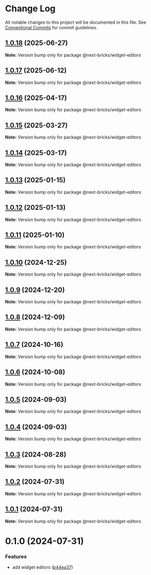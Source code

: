 # Change Log

All notable changes to this project will be documented in this file.
See [Conventional Commits](https://conventionalcommits.org) for commit guidelines.

## [1.0.18](https://github.com/easyops-cn/next-advanced-bricks/compare/@next-bricks/widget-editors@1.0.17...@next-bricks/widget-editors@1.0.18) (2025-06-27)

**Note:** Version bump only for package @next-bricks/widget-editors





## [1.0.17](https://github.com/easyops-cn/next-advanced-bricks/compare/@next-bricks/widget-editors@1.0.16...@next-bricks/widget-editors@1.0.17) (2025-06-12)

**Note:** Version bump only for package @next-bricks/widget-editors





## [1.0.16](https://github.com/easyops-cn/next-advanced-bricks/compare/@next-bricks/widget-editors@1.0.15...@next-bricks/widget-editors@1.0.16) (2025-04-17)

**Note:** Version bump only for package @next-bricks/widget-editors





## [1.0.15](https://github.com/easyops-cn/next-advanced-bricks/compare/@next-bricks/widget-editors@1.0.14...@next-bricks/widget-editors@1.0.15) (2025-03-27)

**Note:** Version bump only for package @next-bricks/widget-editors





## [1.0.14](https://github.com/easyops-cn/next-advanced-bricks/compare/@next-bricks/widget-editors@1.0.13...@next-bricks/widget-editors@1.0.14) (2025-03-17)

**Note:** Version bump only for package @next-bricks/widget-editors





## [1.0.13](https://github.com/easyops-cn/next-advanced-bricks/compare/@next-bricks/widget-editors@1.0.12...@next-bricks/widget-editors@1.0.13) (2025-01-15)

**Note:** Version bump only for package @next-bricks/widget-editors





## [1.0.12](https://github.com/easyops-cn/next-advanced-bricks/compare/@next-bricks/widget-editors@1.0.11...@next-bricks/widget-editors@1.0.12) (2025-01-13)

**Note:** Version bump only for package @next-bricks/widget-editors





## [1.0.11](https://github.com/easyops-cn/next-bricks/compare/@next-bricks/widget-editors@1.0.10...@next-bricks/widget-editors@1.0.11) (2025-01-10)

**Note:** Version bump only for package @next-bricks/widget-editors





## [1.0.10](https://github.com/easyops-cn/next-bricks/compare/@next-bricks/widget-editors@1.0.9...@next-bricks/widget-editors@1.0.10) (2024-12-25)

**Note:** Version bump only for package @next-bricks/widget-editors





## [1.0.9](https://github.com/easyops-cn/next-bricks/compare/@next-bricks/widget-editors@1.0.8...@next-bricks/widget-editors@1.0.9) (2024-12-20)

**Note:** Version bump only for package @next-bricks/widget-editors





## [1.0.8](https://github.com/easyops-cn/next-bricks/compare/@next-bricks/widget-editors@1.0.7...@next-bricks/widget-editors@1.0.8) (2024-12-09)

**Note:** Version bump only for package @next-bricks/widget-editors





## [1.0.7](https://github.com/easyops-cn/next-bricks/compare/@next-bricks/widget-editors@1.0.6...@next-bricks/widget-editors@1.0.7) (2024-10-16)

**Note:** Version bump only for package @next-bricks/widget-editors





## [1.0.6](https://github.com/easyops-cn/next-bricks/compare/@next-bricks/widget-editors@1.0.5...@next-bricks/widget-editors@1.0.6) (2024-10-08)

**Note:** Version bump only for package @next-bricks/widget-editors





## [1.0.5](https://github.com/easyops-cn/next-bricks/compare/@next-bricks/widget-editors@1.0.4...@next-bricks/widget-editors@1.0.5) (2024-09-03)

**Note:** Version bump only for package @next-bricks/widget-editors

## [1.0.4](https://github.com/easyops-cn/next-bricks/compare/@next-bricks/widget-editors@1.0.3...@next-bricks/widget-editors@1.0.4) (2024-09-03)

**Note:** Version bump only for package @next-bricks/widget-editors

## [1.0.3](https://github.com/easyops-cn/next-bricks/compare/@next-bricks/widget-editors@1.0.2...@next-bricks/widget-editors@1.0.3) (2024-08-28)

**Note:** Version bump only for package @next-bricks/widget-editors

## [1.0.2](https://github.com/easyops-cn/next-bricks/compare/@next-bricks/widget-editors@1.0.1...@next-bricks/widget-editors@1.0.2) (2024-07-31)

**Note:** Version bump only for package @next-bricks/widget-editors

## [1.0.1](https://github.com/easyops-cn/next-bricks/compare/@next-bricks/widget-editors@0.1.0...@next-bricks/widget-editors@1.0.1) (2024-07-31)

**Note:** Version bump only for package @next-bricks/widget-editors

# 0.1.0 (2024-07-31)

### Features

- add widget editors ([b44ea37](https://github.com/easyops-cn/next-bricks/commit/b44ea3732d86ebe5e20d4f9eaf65147aa072adf1))
